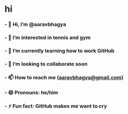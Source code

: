 # hi
### - 👋 Hi, I’m @aaravbhagya
### - 👀 I’m interested in tennis and gym
### - 🌱 I’m currently learning how to work GitHub
### - 💞️ I’m looking to collaborate soon
### - 📫 How to reach me (aaravbhagya@gmail.com)
### - 😄 Pronouns: he/him
### - ⚡ Fun fact: GitHub makes me want to cry

